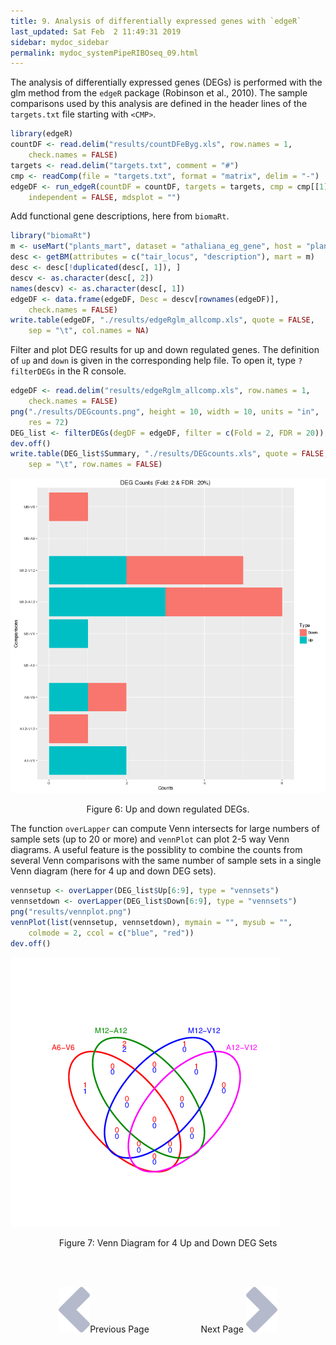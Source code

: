 ```yaml
---
title: 9. Analysis of differentially expressed genes with `edgeR`
last_updated: Sat Feb  2 11:49:31 2019
sidebar: mydoc_sidebar
permalink: mydoc_systemPipeRIBOseq_09.html
---
```


The analysis of differentially expressed genes (DEGs) is performed with the glm
method from the `edgeR` package (Robinson et al., 2010). The sample
comparisons used by this analysis are defined in the header lines of the
`targets.txt` file starting with `<CMP>`.


```r
library(edgeR)
countDF <- read.delim("results/countDFeByg.xls", row.names = 1, 
    check.names = FALSE)
targets <- read.delim("targets.txt", comment = "#")
cmp <- readComp(file = "targets.txt", format = "matrix", delim = "-")
edgeDF <- run_edgeR(countDF = countDF, targets = targets, cmp = cmp[[1]], 
    independent = FALSE, mdsplot = "")
```

Add functional gene descriptions, here from `biomaRt`. 


```r
library("biomaRt")
m <- useMart("plants_mart", dataset = "athaliana_eg_gene", host = "plants.ensembl.org")
desc <- getBM(attributes = c("tair_locus", "description"), mart = m)
desc <- desc[!duplicated(desc[, 1]), ]
descv <- as.character(desc[, 2])
names(descv) <- as.character(desc[, 1])
edgeDF <- data.frame(edgeDF, Desc = descv[rownames(edgeDF)], 
    check.names = FALSE)
write.table(edgeDF, "./results/edgeRglm_allcomp.xls", quote = FALSE, 
    sep = "\t", col.names = NA)
```

Filter and plot DEG results for up and down regulated genes. The definition of
`up` and `down` is given in the corresponding help file. To
open it, type `?filterDEGs` in the R console. 


```r
edgeDF <- read.delim("results/edgeRglm_allcomp.xls", row.names = 1, 
    check.names = FALSE)
png("./results/DEGcounts.png", height = 10, width = 10, units = "in", 
    res = 72)
DEG_list <- filterDEGs(degDF = edgeDF, filter = c(Fold = 2, FDR = 20))
dev.off()
write.table(DEG_list$Summary, "./results/DEGcounts.xls", quote = FALSE, 
    sep = "\t", row.names = FALSE)
```

![](./pages/mydoc/systemPipeRIBOseq_files/DEGcounts.png)
<div align="center">Figure 6: Up and down regulated DEGs.</div>

The function `overLapper` can compute Venn intersects for large
numbers of sample sets (up to 20 or more) and `vennPlot` can plot 2-5
way Venn diagrams. A useful feature is the possiblity to combine the counts
from several Venn comparisons with the same number of sample sets in a single
Venn diagram (here for 4 up and down DEG sets).


```r
vennsetup <- overLapper(DEG_list$Up[6:9], type = "vennsets")
vennsetdown <- overLapper(DEG_list$Down[6:9], type = "vennsets")
png("results/vennplot.png")
vennPlot(list(vennsetup, vennsetdown), mymain = "", mysub = "", 
    colmode = 2, ccol = c("blue", "red"))
dev.off()
```

![](./pages/mydoc/systemPipeRIBOseq_files/vennplot.png)
<div align="center">Figure 7: Venn Diagram for 4 Up and Down DEG Sets</div>

<br><br><center><a href="mydoc_systemPipeRIBOseq_08.html"><img src="images/left_arrow.png" alt="Previous page."></a>Previous Page &nbsp; &nbsp; &nbsp; &nbsp; &nbsp; &nbsp; &nbsp; &nbsp; &nbsp; &nbsp; Next Page
<a href="mydoc_systemPipeRIBOseq_10.html"><img src="images/right_arrow.png" alt="Next page."></a></center>
